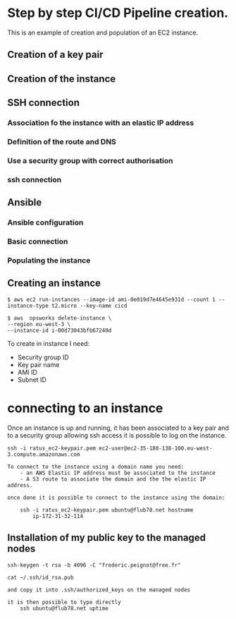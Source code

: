 # Step by step CI/CD Pipeline creation.

This is an example of creation and population of an EC2 instance.

## Creation of a key pair

## Creation of the instance

## SSH connection

### Association fo the instance with an elastic IP address

### Definition of the route and DNS

### Use a security group with correct authorisation

### ssh connection

## Ansible

### Ansible configuration

### Basic connection

### Populating the instance


## Creating an instance

    $ aws ec2 run-instances --image-id ami-0e019d7e4645e931d --count 1 --instance-type t2.micro --key-name cicd 
    
    $ aws  opsworks delete-instance \
    --region eu-west-3 \
    --instance-id i-00d73043bfb67240d

To create in instance I need:
* Security group ID
* Key pair name
* AMI ID
* Subnet ID


    
# connecting to an instance

Once an instance is up and running, it has been associated to a key pair and to a security group allowing ssh access it is possible to log on the instance.

    ssh -i ratus_ec2-keypair.pem ec2-user@ec2-35-180-138-100.eu-west-3.compute.amazonaws.com

    To connect to the instance using a domain name you need:
        - an AWS Elastic IP address must be associated to the instance
        - A S3 route to associate the domain and the the elastic IP address.

    once done it is possible to connect to the instance using the domain:

        ssh -i ratus_ec2-keypair.pem ubuntu@flub78.net hostname
            ip-172-31-32-114

## Installation of my public key to the managed nodes

    ssh-keygen -t rsa -b 4096 -C "frederic.peignot@free.fr"

    cat ~/.ssh/id_rsa.pub

    and copy it into .ssh/authorized_keys on the managed nodes

    it is then possible to type directly
        ssh ubuntu@flub78.net uptime






    

